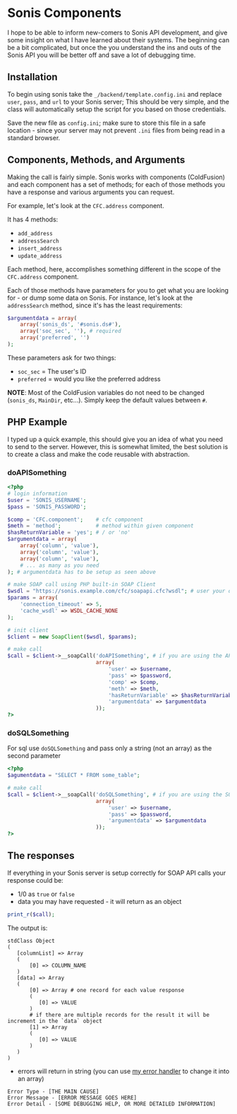 # Sonis Components
I hope to be able to inform new-comers to Sonis API development, and give some insight on what I have learned about their systems. The beginning can be a bit complicated, but once the you understand the ins and outs of the Sonis API you will be better off and save a lot of debugging time.

## Installation
To begin using sonis take the `_/backend/template.config.ini` and replace `user`, `pass`, and `url` to your Sonis server; This should be very simple, and the class will automatically setup the script for you based on those credentials.

Save the new file as `config.ini`; make sure to store this file in a safe location - since your server may not prevent `.ini` files from being read in a standard browser.

## Components, Methods, and Arguments
Making the call is fairly simple. Sonis works with components (ColdFusion) and each component has a set of methods; for each of those methods you have a response and various arguments you can request.

For example, let's look at the `CFC.address` component.

It has 4 methods:

- `add_address`
- `addressSearch`
- `insert_address`
- `update_address`

Each method, here, accomplishes something different in the scope of the `CFC.address` component.

Each of those methods have parameters for you to get what you are looking for - or dump some data on Sonis. For instance, let's look at the `addressSearch` method, since it's has the least requirements:

```php
$argumentdata = array(
    array('sonis_ds', '#sonis.ds#'),
    array('soc_sec', ''), # required
    array('preferred', '')
);
```

These parameters ask for two things:

- `soc_sec`     = The user's ID
- `preferred`   = would you like the preferred address

**NOTE**: Most of the ColdFusion variables do not need to be changed (`sonis_ds`, `MainDir`, etc...). Simply keep the default values between `#`.

## PHP Example
I typed up a quick example, this should give you an idea of what you need to send to the server. However, this is somewhat limited, the best solution is to create a class and make the code reusable with abstraction.

### doAPISomething
```php
<?php
# login information
$user = 'SONIS_USERNAME';
$pass = 'SONIS_PASSWORD';

$comp = 'CFC.component';    # cfc component
$meth = 'method';           # method within given component
$hasReturnVariable = 'yes'; # / or 'no'
$argumentdata = array(
    array('column', 'value'),
    array('column', 'value'),
    array('column', 'value'),
    # ... as many as you need
); # argumentdata has to be setup as seen above

# make SOAP call using PHP built-in SOAP Client
$wsdl = "https://sonis.example.com/cfc/soapapi.cfc?wsdl"; # user your domain
$params = array(
    'connection_timeout' => 5,
    'cache_wsdl' => WSDL_CACHE_NONE
);

# init client
$client = new SoapClient($wsdl, $params);

# make call
$call = $client->__soapCall('doAPISomething', # if you are using the API
                            array(
                                'user' => $username,
                                'pass' => $password,
                                'comp' => $comp,
                                'meth' => $meth,
                                'hasReturnVariable' => $hasReturnVariable,
                                'argumentdata' => $argumentdata
                            ));
?>
```

### doSQLSomething
For sql use `doSQLSomething` and pass only a string (not an array) as the second parameter

```php
<?php
$agumentdata = "SELECT * FROM some_table";

# make call
$call = $client->__soapCall('doSQLSomething', # if you are using the SQL
                            array(
                                'user' => $username,
                                'pass' => $password,
                                'argumentdata' => $argumentdata
                            ));
?>
```

## The responses
If everything in your Sonis server is setup correctly for SOAP API calls your response could be:
   - 1/0 as `true` or `false`
   - data you may have requested - it will return as an object
   
```php
print_r($call);
```
The output is:
```
stdClass Object
(
   [columnList] => Array
   (
       [0] => COLUMN_NAME
   )
   [data] => Array
   (
       [0] => Array # one record for each value response
       (
          [0] => VALUE                   
       )
       # if there are multiple records for the result it will be increment in the `data` object
       [1] => Array
       (
          [0] => VALUE                   
       )
   )
)
```
   
   - errors will return in string (you can use [my error handler](https://github.com/brazucaz/sonis_components/blob/master/parseErrorString.php) to change it into an array)
```
Error Type - [THE MAIN CAUSE]
Error Message - [ERROR MESSAGE GOES HERE]
Error Detail - [SOME DEBUGGING HELP, OR MORE DETAILED INFORMATION]
```
